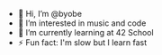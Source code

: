 - 👋 Hi, I’m @byobe
- 👀 I’m interested in music and code
- 🌱 I’m currently learning at 42 School
- ⚡ Fun fact: I'm slow but I learn fast

<!---
byobe/byobe is a ✨ special ✨ repository because its `README.md` (this file) appears on your GitHub profile.
You can click the Preview link to take a look at your changes.
--->
